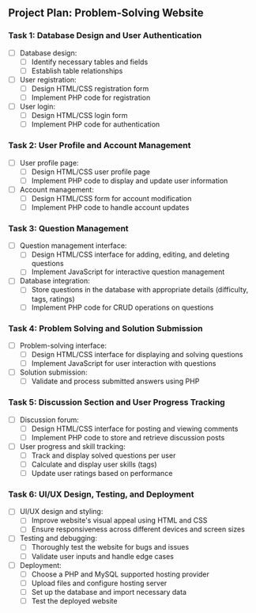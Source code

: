 ## Project Plan: Problem-Solving Website

### Task 1: Database Design and User Authentication

- [ ] Database design:
  - [ ] Identify necessary tables and fields
  - [ ] Establish table relationships
- [ ] User registration:
  - [ ] Design HTML/CSS registration form
  - [ ] Implement PHP code for registration
- [ ] User login:
  - [ ] Design HTML/CSS login form
  - [ ] Implement PHP code for authentication

### Task 2: User Profile and Account Management

- [ ] User profile page:
  - [ ] Design HTML/CSS user profile page
  - [ ] Implement PHP code to display and update user information
- [ ] Account management:
  - [ ] Design HTML/CSS form for account modification
  - [ ] Implement PHP code to handle account updates

### Task 3: Question Management

- [ ] Question management interface:
  - [ ] Design HTML/CSS interface for adding, editing, and deleting questions
  - [ ] Implement JavaScript for interactive question management
- [ ] Database integration:
  - [ ] Store questions in the database with appropriate details (difficulty, tags, ratings)
  - [ ] Implement PHP code for CRUD operations on questions

### Task 4: Problem Solving and Solution Submission

- [ ] Problem-solving interface:
  - [ ] Design HTML/CSS interface for displaying and solving questions
  - [ ] Implement JavaScript for user interaction with questions
- [ ] Solution submission:
  - [ ] Validate and process submitted answers using PHP

### Task 5: Discussion Section and User Progress Tracking

- [ ] Discussion forum:
  - [ ] Design HTML/CSS interface for posting and viewing comments
  - [ ] Implement PHP code to store and retrieve discussion posts
- [ ] User progress and skill tracking:
  - [ ] Track and display solved questions per user
  - [ ] Calculate and display user skills (tags)
  - [ ] Update user ratings based on performance

### Task 6: UI/UX Design, Testing, and Deployment

- [ ] UI/UX design and styling:
  - [ ] Improve website's visual appeal using HTML and CSS
  - [ ] Ensure responsiveness across different devices and screen sizes
- [ ] Testing and debugging:
  - [ ] Thoroughly test the website for bugs and issues
  - [ ] Validate user inputs and handle edge cases
- [ ] Deployment:
  - [ ] Choose a PHP and MySQL supported hosting provider
  - [ ] Upload files and configure hosting server
  - [ ] Set up the database and import necessary data
  - [ ] Test the deployed website

